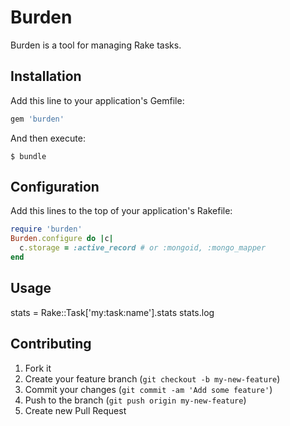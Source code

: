 # Burden

Burden is a tool for managing Rake tasks.

## Installation

Add this line to your application's Gemfile:
```ruby
gem 'burden'
```

And then execute:
```
$ bundle
```

## Configuration

Add this lines to the top of your application's Rakefile:
```ruby
require 'burden'
Burden.configure do |c|
  c.storage = :active_record # or :mongoid, :mongo_mapper
end
```

## Usage

stats = Rake::Task['my:task:name'].stats
stats.log

## Contributing

1. Fork it
2. Create your feature branch (`git checkout -b my-new-feature`)
3. Commit your changes (`git commit -am 'Add some feature'`)
4. Push to the branch (`git push origin my-new-feature`)
5. Create new Pull Request
